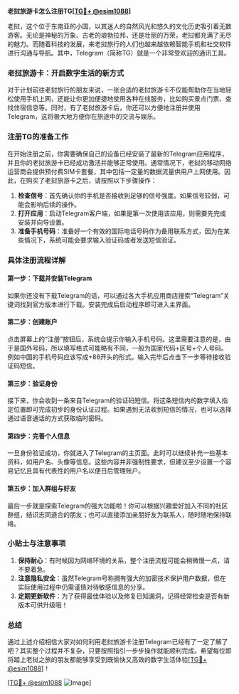 **老挝旅游卡怎么注册TG[[TG💪+ @esim1088](https://t.me/s/esim1088)]**

老挝，这个位于东南亚的小国，以其迷人的自然风光和悠久的文化历史吸引着无数游客。无论是神秘的万象、古老的琅勃拉邦，还是壮丽的万荣，老挝都充满了无尽的魅力。而随着科技的发展，来老挝旅行的人们也越来越依赖智能手机和社交软件进行沟通与导航。其中，Telegram（简称TG）就是一个非常受欢迎的通讯工具。

### 老挝旅游卡：开启数字生活的新方式

对于计划前往老挝旅行的朋友来说，一张合适的老挝旅游卡不仅能帮助你在当地轻松使用手机上网，还能让你更加便捷地使用各种在线服务，比如购买景点门票、查找住宿信息等。同时，有了老挝旅游卡后，你还可以方便地注册并使用Telegram，这将极大地方便你在旅途中的交流与娱乐。

### 注册TG的准备工作

在开始注册之前，你需要确保自己的设备已经安装了最新的Telegram应用程序，并且你的老挝旅游卡已经成功激活并能够正常使用。通常情况下，老挝的移动网络运营商会提供预付费SIM卡套餐，其中包括一定量的数据流量供用户上网使用。因此，在购买了老挝旅游卡之后，请按照以下步骤操作：

1. **检查信号**：首先确认你的手机是否接收到足够的信号强度。如果信号较弱，可能会影响后续的操作。
2. **打开应用**：启动Telegram客户端，如果是第一次使用该应用，则需要先完成安装并向导设置。
3. **准备手机号码**：准备好一个有效的国际电话号码作为备用联系方式，因为在某些情况下，系统可能会要求输入验证码或者发送短信验证。

### 具体注册流程详解

#### 第一步：下载并安装Telegram
如果你还没有下载Telegram的话，可以通过各大手机应用商店搜索“Telegram”关键词找到官方版本进行下载。安装完成后启动程序即可进入主界面。

#### 第二步：创建账户
点击屏幕上的“注册”按钮后，系统会提示你输入手机号码。这里需要注意的是，由于是国外号码，所以填写格式可能略有不同，一般为国家代码+区号+个人号码。例如中国的手机号码应该写成+86开头的形式。输入完毕后点击下一步等待接收验证码短信。

#### 第三步：验证身份
接下来，你会收到一条来自Telegram的验证码短信。将这条短信内的数字填入指定位置即可完成初步的身份认证过程。如果遇到无法收到短信的情况，也可以选择通过语音通话的方式获取临时密码。

#### 第四步：完善个人信息
一旦身份验证成功，你就进入了Telegram的主页面。此时可以继续补充一些基本资料，如用户名、头像等信息。这些内容并非强制性要求，但建议至少设置一个容易记忆且具有代表性的用户名以便日后管理账户。

#### 第五步：加入群组与好友
最后一步就是探索Telegram的强大功能啦！你可以根据兴趣爱好加入不同的社区群组，结识志同道合的朋友；也可以直接添加亲朋好友为联系人，随时随地保持联络。

### 小贴士与注意事项

1. **保持耐心**：有时候因为网络环境的关系，整个注册流程可能会稍微慢一点，请不要着急。
2. **注意隐私安全**：虽然Telegram号称拥有强大的加密技术保护用户数据，但在实际使用过程中仍需谨慎对待敏感信息的分享。
3. **定期更新软件**：为了获得最佳体验以及修复已知漏洞，记得经常检查是否有新版本可供升级哦！

### 总结

通过上述介绍相信大家对如何利用老挝旅游卡注册Telegram已经有了一定了解了吧？其实整个过程并不复杂，只要按照指引一步步操作就能顺利完成。希望每位即将踏上老挝之旅的朋友都能够享受到既愉快又高效的数字生活体验[[TG💪+ @esim1088](https://t.me/s/esim1088)]！

[[TG💪+ @esim1088](https://t.me/s/esim1088) ![Image](https://i.postimg.cc/4NQfJmqS/Snipaste-2025-05-13-00-14-12.png)]